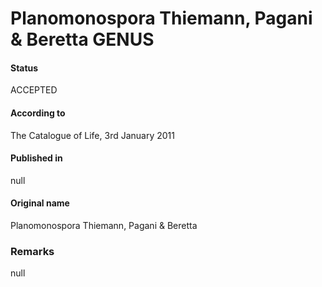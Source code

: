 Planomonospora Thiemann, Pagani & Beretta GENUS
=======

#### Status
ACCEPTED

#### According to
The Catalogue of Life, 3rd January 2011

#### Published in
null

#### Original name
Planomonospora Thiemann, Pagani & Beretta

### Remarks
null